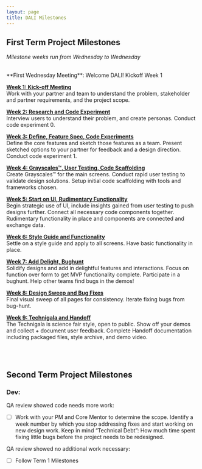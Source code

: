 ```yaml
---
layout: page
title: DALI Milestones
---
```



## First Term Project Milestones

*Milestone weeks run from Wednesday to Wednesday*

<br>
**First Wednesday Meeting**: Welcome DALI! Kickoff Week 1

[**Week 1: Kick-off Meeting**](week01/)<br>
Work with your partner and team to understand the problem, stakeholder and partner requirements, and the project scope.


[**Week 2: Research and Code Experiment**](week02/)<br>
Interview users to understand their problem, and create personas. Conduct code experiment 0.


[**Week 3: Define, Feature Spec, Code Experiments**](week03/)<br>
Define the core features and sketch those features as a team. Present sketched options to your partner for feedback and a design direction. Conduct code experiment 1.


[**Week 4: Grayscales™, User Testing, Code Scaffolding**](week04/)<br>
Create Grayscales™ for the main screens. Conduct rapid user testing to validate design solutions. Setup initial code scaffolding with tools and frameworks chosen.


[**Week 5: Start on UI, Rudimentary Functionality**](week05/)<br>
Begin strategic use of UI, include insights gained from user testing to push designs further. Connect all necessary code components together. Rudimentary functionality in place and components are connected and exchange data.


[**Week 6: Style Guide and Functionality**](week06/)<br>
Settle on a style guide and apply to all screens. Have basic functionality in place.


[**Week 7: Add Delight, Bughunt**](week07/)<br>
Solidify designs and add in delightful features and interactions. Focus on function over form to get MVP functionality complete. Participate in a bughunt. Help other teams find bugs in the demos!


[**Week 8: Design Sweep and Bug Fixes**](week08/)<br>
Final visual sweep of all pages for consistency. Iterate fixing bugs from bug-hunt.


[**Week 9: Technigala and Handoff**](week09/)<br>
The Technigala is science fair style, open to public. Show off your demos and collect + document user feedback. Complete Handoff documentation including packaged files, style archive, and demo video.

<br>
<br>


## Second Term Project Milestones

### Dev:
QA review showed code needs more work:
* [ ] Work with your PM and Core Mentor to determine the scope. Identify a week number by which you stop addressing fixes and start working on new design work. Keep in mind “Technical Debt”: How much time spent fixing little bugs before the project needs to be redesigned.

QA review showed no additional work necessary:
* [ ] Follow Term 1 Milestones
